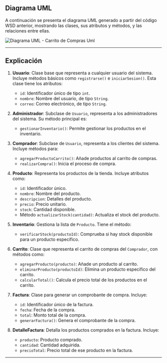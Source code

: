## Diagrama UML

A continuación se presenta el diagrama UML generado a partir del código WSD anterior, mostrando las clases, sus atributos y métodos, y las relaciones entre ellas.

![Diagrama UML - Carrito de Compras]("C:\Users\USUARIO\diagramas-sistemas\diagrama-estático\diagrama-clases\img\diagrama-clases.png")
Uml

---

## Explicación

1. **Usuario**: Clase base que representa a cualquier usuario del sistema. Incluye métodos básicos como `registrarse()` e `iniciarSesion()`. Esta clase tiene los atributos:
   - `id`: Identificador único de tipo `int`.
   - `nombre`: Nombre del usuario, de tipo `String`.
   - `correo`: Correo electrónico, de tipo `String`.

2. **Administrador**: Subclase de `Usuario`, representa a los administradores del sistema. Su método principal es:
   - `gestionarInventario()`: Permite gestionar los productos en el inventario.

3. **Comprador**: Subclase de `Usuario`, representa a los clientes del sistema. Incluye métodos para:
   - `agregarProductoCarrito()`: Añade productos al carrito de compras.
   - `realizarCompra()`: Inicia el proceso de compra.

4. **Producto**: Representa los productos de la tienda. Incluye atributos como:
   - `id`: Identificador único.
   - `nombre`: Nombre del producto.
   - `descripcion`: Detalles del producto.
   - `precio`: Precio unitario.
   - `stock`: Cantidad disponible.
   - Método `actualizarStock(cantidad)`: Actualiza el stock del producto.

5. **Inventario**: Gestiona la lista de `Producto`. Tiene el método:
   - `verificarStock(productoId)`: Comprueba si hay stock disponible para un producto específico.

6. **Carrito**: Clase que representa el carrito de compras del `Comprador`, con métodos como:
   - `agregarProducto(producto)`: Añade un producto al carrito.
   - `eliminarProducto(productoId)`: Elimina un producto específico del carrito.
   - `calcularTotal()`: Calcula el precio total de los productos en el carrito.

7. **Factura**: Clase para generar un comprobante de compra. Incluye:
   - `id`: Identificador único de la factura.
   - `fecha`: Fecha de la compra.
   - `total`: Monto total de la compra.
   - `generarFactura()`: Genera el comprobante de la compra.

8. **DetalleFactura**: Detalla los productos comprados en la factura. Incluye:
   - `producto`: Producto comprado.
   - `cantidad`: Cantidad adquirida.
   - `precioTotal`: Precio total de ese producto en la factura.

---
